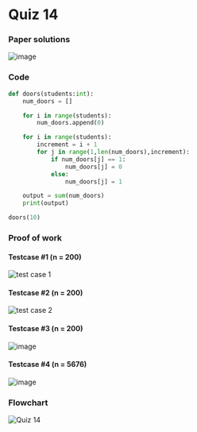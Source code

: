 # Quiz 14
### Paper solutions 
![image](https://github.com/user-attachments/assets/68209565-c608-42b9-8dfe-c6b91f756bb4)

### Code
```.py
def doors(students:int):
    num_doors = []

    for i in range(students):
        num_doors.append(0)

    for i in range(students):
        increment = i + 1
        for j in range(1,len(num_doors),increment):
            if num_doors[j] == 1:
                num_doors[j] = 0
            else:
                num_doors[j] = 1

    output = sum(num_doors)
    print(output)

doors(10)
```

### Proof of work 
#### Testcase #1 (n = 200)
![test case 1](https://github.com/user-attachments/assets/0ec4189a-b04f-4144-acb1-2b50aab11b88)

#### Testcase #2 (n = 200)
![test case 2](https://github.com/user-attachments/assets/5be12b86-e123-4b79-ac70-cec56f65ba26)

#### Testcase #3 (n = 200)
![image](https://github.com/user-attachments/assets/3d4f957c-e7f4-407b-93e3-ff0ef53fd0b9)

#### Testcase #4 (n = 5676)
![image](https://github.com/user-attachments/assets/9d2e6051-ca00-4503-8290-5d26842b5cdc)

### Flowchart
![Quiz 14](https://github.com/user-attachments/assets/2ac480a6-0010-4e94-9e16-b62032750997)
